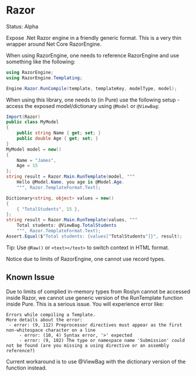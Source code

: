 ﻿# Razor

Status: Alpha

Expose .Net Razor engine in a friendly generic format. This is a very thin wrapper around Net Core RazorEngine.

When using RazorEngine, one needs to reference RazorEngine and use something like the following:

```C#
using RazorEngine;
using RazorEngine.Templating;

Engine.Razor.RunCompile(template, templateKey, modelType, model);
```

When using this library, one needs to (in Pure) use the following setup - access the exposed model/dictionary using `@Model` or `@ViewBag`:

```C#
Import(Razor)
public class MyModel
{
    public string Name { get; set; }
    public double Age { get; set; }
}
MyModel model = new()
{
    Name = "James", 
    Age = 15
};
string result = Razor.Main.RunTemplate(model, """
    Hello @Model.Name, you age is @Model.Age.
    """, Razor.TemplateFormat.Text);
```

```C#
Dictionary<string, object> values = new()
{
    { "TotalStudents", 15 },
};
string result = Razor.Main.RunTemplate(values, """
    Total students: @ViewBag.TotalStudents
    """, Razor.TemplateFormat.Text);
Assert.Equal($"Total students: {values["TotalStudents"]}", result);
```

Tip: Use `@Raw()` or `<text></text>` to switch context in HTML format.

Notice due to limits of RazorEngine, one cannot use record types.

## Known Issue

Due to limits of complied in-memory types from Roslyn cannot be accessed inside Razor, we cannot use generic version of the RunTemplate function inside Pure. This is a serious issue. You will experience error like:

```
Errors while compiling a Template.
More details about the error:
 - error: (9, 112) Preprocessor directives must appear as the first non-whitespace character on a line
	 - error: (10, 4) Syntax error, '>' expected
	 - error: (9, 102) The type or namespace name 'Submission' could not be found (are you missing a using directive or an assembly reference?)
```

Current workaround is to use @ViewBag with the dictionary version of the function instead.